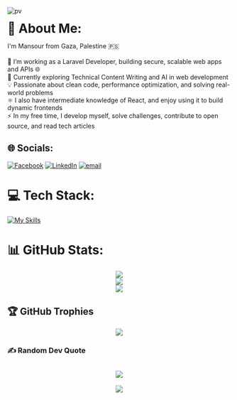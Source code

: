<div style="width: 100%; text-align: left;">
  <div style="display: inline; !important">

![pv](https://pageview.vercel.app/?github_user=mansour-aldadah)
    
  </div>
  <h1 style="display: inline; !important">💫 About Me:</h1>
  

</div>


I'm Mansour from Gaza, Palestine 🇵🇸<br><br>
🔭 I’m working as a Laravel Developer, building secure, scalable web apps and APIs 🌐<br>
🌱 Currently exploring Technical Content Writing and AI in web development<br>
💡 Passionate about clean code, performance optimization, and solving real-world problems<br>
⚛️ I also have intermediate knowledge of React, and enjoy using it to build dynamic frontends<br>
⚡ In my free time, I develop myself, solve challenges, contribute to open source, and read tech articles


## 🌐 Socials:
[![Facebook](https://img.shields.io/badge/Facebook-%231877F2.svg?logo=Facebook&logoColor=white)](https://facebook.com/100006266850528) [![LinkedIn](https://img.shields.io/badge/LinkedIn-%230077B5.svg?logo=linkedin&logoColor=white)](https://linkedin.com/in/mansour-saleem) [![email](https://img.shields.io/badge/Email-D14836?logo=gmail&logoColor=white)](mailto:mailto:mansouraldadah@gmail.com) 

# 💻 Tech Stack:

[![My Skills](https://skillicons.dev/icons?i=html,css,java,php,cpp,tailwind,windows,jquery,laravel,react,redux,sass,vue,MySQL,apache,xd,ps,figma,python,git,github,bootstrap,notion,linkedin,postman,vite)](https://skillicons.dev)


# 📊 GitHub Stats:

<div align="center">
  
![](https://github-readme-stats.vercel.app/api?username=mansour-aldadah&theme=dark&hide_border=false&include_all_commits=true&count_private=true)<br/>
![](https://nirzak-streak-stats.vercel.app/?user=mansour-aldadah&theme=dark&hide_border=false)<br/>
![](https://github-readme-stats.vercel.app/api/top-langs/?username=mansour-aldadah&theme=dark&hide_border=false&include_all_commits=true&count_private=true&layout=compact)

</div>

## 🏆 GitHub Trophies
<div align="center">
  
![](https://github-profile-trophy.vercel.app/?username=mansour-aldadah&theme=radical&no-frame=false&no-bg=false&margin-w=4)

</div>

### ✍️ Random Dev Quote
<div align="center">
  
![](https://quotes-github-readme.vercel.app/api?type=horizontal&theme=merko)
---
[![](https://visitcount.itsvg.in/api?id=mansour-aldadah&icon=0&color=3)](https://visitcount.itsvg.in)

</div>

<!-- Proudly created with GPRM ( https://gprm.itsvg.in ) -->
